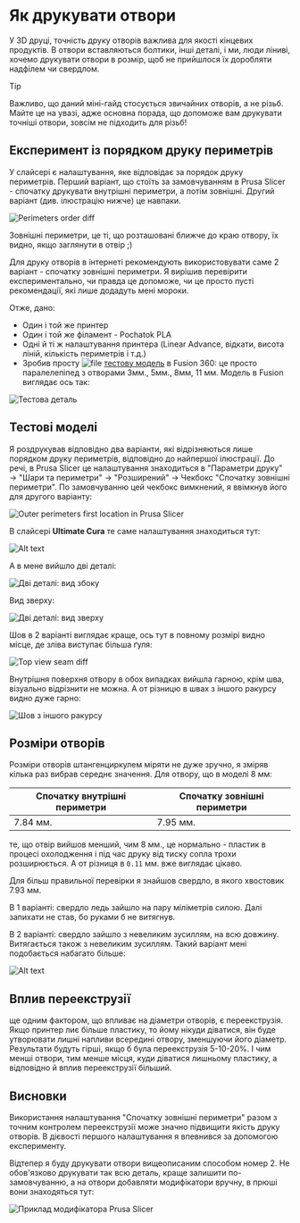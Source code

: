 # Як друкувати отвори

У 3D друці, точність друку отворів важлива для якості кінцевих продуктів.
В отвори вставляються болтики, інші деталі, і ми, люди ліниві, хочемо
друкувати отвори в розмір, щоб не прийшлося їх доробляти надфілем чи свердлом.

> [!TIP]
> Важливо, що даний міні-гайд стосується звичайних отворів, а не різьб.
> Майте це на увазі, адже основна порада, що допоможе вам друкувати
> точніші отвори, зовсім не підходить для різьб!

## Експеримент із порядком друку периметрів

У слайсері є налаштування, яке відповідає за порядок друку периметрів. Перший варіант, що стоїть за замовчуванням в Prusa Slicer - спочатку друкувати внутрішні периметри, а потім зовнішні. Другий варіант (див. ілюстрацію нижче) це навпаки.

![Perimeters order diff](./img/perimeters_diff_slicer.png)

Зовнішні периметри, це ті, що розташовані ближче до краю отвору, їх видно,
якщо заглянути в отвір ;\)

Для друку отворів в інтернеті рекомендують використовувати саме 2 варіант - спочатку зовнішні периметри. Я вирішив перевірити експериментально, чи правда
це допоможе, чи це просто пусті рекомендації, які лише додадуть мені мороки.

Отже, дано:

- Один і той же принтер
- Один і той же філамент - Pochatok PLA
- Одні й ті ж налаштування принтера (Linear Advance, відкати, висота ліній, кількість периметрів і т.д.)
- Зробив просту ![file](../../icons/file.png) [тестову модель](./files/HolesTest.stl) в Fusion 360: це просто паралелепіпед з отворами 3мм., 5мм., 8мм, 11 мм. Модель в Fusion виглядає ось так:

![Тестова деталь](img/test_detail_fusion.png)


## Тестові моделі

Я роздрукував відповідно два варіанти, які відрізняються лише порядком
друку периметрів, відповідно до найпершої ілюстрації. До речі, в Prusa Slicer це налаштування знаходиться в "Параметри друку" → "Шари та периметри" → "Розширений" → Чекбокс "Спочатку зовнішні периметри". По замовчуванню цей чекбокс вимкнений, я ввімкнув його для другого варіанту:

![Outer perimeters first location in Prusa Slicer](./img/prusa_outer_perimeters_first_location.png)

В слайсері **Ultimate Cura** те саме налаштування знаходиться тут:

![Alt text](img/cura_config.png)

А в мене вийшло дві деталі:

![Дві деталі: вид збоку](img/side_view.jpg)

Вид зверху:

![Дві деталі: вид зверху](img/top_view.png)

Шов в 2 варіанті виглядає краще, ось тут в повному розмірі видно місце,
де зліва виступає більша ґуля:

![Top view seam diff](img/top_vew_seam_diff.png)

Внутрішня поверхня отвору в обох випадках вийшла гарною, крім шва, візуально
відрізнити не можна. А от різницю в швах з іншого ракурсу видно дуже гарно:

![Шов з іншого ракурсу](img/seam_from_side.jpg)

## Розміри отворів

Розміри отворів штангенциркулем міряти не дуже зручно, я зміряв кілька раз
вибрав середнє значення. Для отвору, що в моделі 8 мм:

| Спочатку внутрішні периметри | Спочатку зовнішні периметри |
| ---------------------------- | --------------------------- |
| 7.84 мм.                     | 7.95 мм.                    |

те, що отвір вийшов менший, чим 8 мм., це нормально - пластик в процесі
охолодження і під час друку від тиску сопла трохи розширюється.
А от різниця в `0.11` мм. вже виглядає цікаво.

Для більш правильної перевірки я знайшов свердло, в якого хвостовик 7.93 мм.

В 1 варіанті: свердло ледь зайшло на пару міліметрів силою. Далі запихати
не став, бо руками б не витягнув.

В 2 варіанті: свердло зайшло з невеликим зусиллям, на всю довжину.
Витягається також з невеликим зусиллям. Такий варіант мені подобається набагато більше:

![Alt text](img/drillShankTest.jpg)

## Вплив переекструзії

ще одним фактором, що впливає на діаметри отворів, є переекструзія.
Якщо принтер лиє більше пластику, то йому нікуди діватися, він буде
утворювати лишні напливи всередині отвору, зменшуючи його діаметр.
Результати будуть гірші, якщо б була переекструзія 5-10-20%.
І чим менші отвори, тим менше місця, куди діватися лишньому пластику,
а відповідно й вплив переекструзії більший.

## Висновки

Використання налаштування "Спочатку зовнішні периметри"
разом з точним контролем переекструзії може значно підвищити якість
друку отворів. В дієвості першого налаштування я впевнився
за допомогою експерименту.

Відтепер я буду друкувати отвори вищеописаним способом номер 2.
Не обов'язково друкувати так всю деталь, краще залишити
по-замовчуванню, а на отвори добавляти модифікатори вручну,
в прюші вони знаходяться тут:

![Приклад модифікатора Prusa Slicer](img/slicer_modifier.png)
